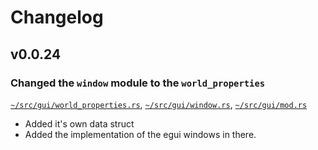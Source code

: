 # Changelog

## v0.0.24

### Changed the `window` module to the `world_properties`

[`~/src/gui/world_properties.rs`](/src/gui/world_properties.rs), [`~/src/gui/window.rs`](/src/gui/window.rs), [`~/src/gui/mod.rs`](/src/gui/mod.rs)
- Added it's own data struct
- Added the implementation of the egui windows in there.
